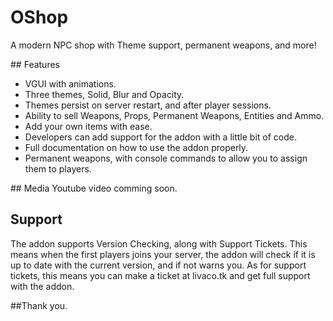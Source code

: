 # OShop
A modern NPC shop with Theme support, permanent weapons, and more!

﻿## Features
- VGUI with animations.
- Three themes, Solid, Blur and Opacity.
- Themes persist on server restart, and after player sessions.
- Ability to sell Weapons, Props, Permanent Weapons, Entities and Ammo.
- Add your own items with ease.
- Developers can add support for the addon with a little bit of code.
- Full documentation on how to use the addon properly.
- Permanent weapons, with console commands to allow you to assign them to players.

﻿## Media
Youtube video comming soon.

## Support
The addon supports Version Checking, along with Support Tickets. This means when the first players joins your server, the addon will check if it is up to date with the current version, and if not warns you. As for support tickets, this means you can make a ticket at livaco.tk and get full support with the addon.

##Thank you.